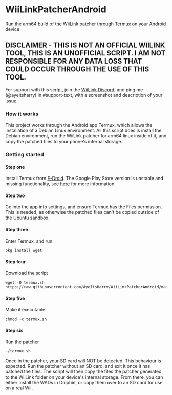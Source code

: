 # WiiLinkPatcherAndroid
Run the arm64 build of the WiiLink patcher through Termux on your Android device 

## DISCLAIMER - THIS IS NOT AN OFFICIAL WIILINK TOOL, THIS IS AN UNOFFICIAL SCRIPT. I AM NOT RESPONSIBLE FOR ANY DATA LOSS THAT COULD OCCUR THROUGH THE USE OF THIS TOOL.

For support with this script, join the [WiiLink Discord](https://discord.gg/wiilink), and ping me (@ayeitsharry) in #support-text, with a screenshot and description of your issue.

### How it works
This project works through the Android app Termux, which allows the installation of a Debian Linux environment. All this script does is install the Debian environment, run the WiiLink patcher for arm64 linux inside of it, and copy the patched files to your phone's internal storage.

### Getting started
#### Step one
Install Termux from [F-Droid](https://f-droid.org/en/packages/com.termux/). The Google Play Store version is unstable and missing functionality, see [here](https://github.com/termux-play-store/) for more information.
#### Step two
Go into the app info settings, and ensure Termux has the Files permission. This is needed, as otherwise the patched files can't be copied outside of the Ubuntu sandbox.
#### Step three
Enter Termux, and run:
```
pkg install wget
```
#### Step four
Download the script
```
wget -O termux.sh https://raw.githubusercontent.com/AyeItsHarry/WiiLinkPatcherAndroid/main/termux.sh
```
#### Step five
Make it executable
```
chmod +x termux.sh
```
#### Step six
Run the patcher
```
./termux.sh
```
Once in the patcher, your SD card will NOT be detected. This behaviour is expected. Run the patcher without an SD card, and exit it once it has patched the files. The script will then copy the files the patcher generated to the WiiLink folder on your device's internal storage. From there, you can either install the WADs in Dolphin, or copy them over to an SD card for use on a real Wii.
